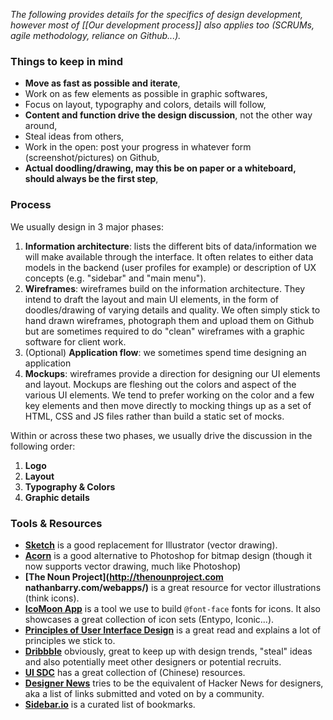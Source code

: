 *The following provides details for the specifics of design development, however most of [[Our development process]] also applies too (SCRUMs, agile methodology, reliance on Github...).*

### Things to keep in mind

* **Move as fast as possible and iterate**,
* Work on as few elements as possible in graphic softwares,
* Focus on layout, typography and colors, details will follow,
* **Content and function drive the design discussion**, not the other way around,
* Steal ideas from others,
* Work in the open: post your progress in whatever form (screenshot/pictures) on Github,
* **Actual doodling/drawing, may this be on paper or a whiteboard, should always be the first step**,

### Process

We usually design in 3 major phases:

1. **Information architecture**: lists the different bits of data/information we will make available through the interface. It often relates to either data models in the backend (user profiles for example) or description of UX concepts (e.g. "sidebar" and "main menu").
1. **Wireframes**: wireframes build on the information architecture. They intend to draft the layout and main UI elements, in the form of doodles/drawing of varying details and quality. We often simply stick to hand drawn wireframes, photograph them and upload them on Github but are sometimes required to do "clean" wireframes with a graphic software for client work.
1. (Optional) **Application flow**: we sometimes spend time designing an application 
1. **Mockups**: wireframes provide a direction for designing our UI elements and layout. Mockups are fleshing out the colors and aspect of the various UI elements. We tend to prefer working on the color and a few key elements and then move directly to mocking things up as a set of HTML, CSS and JS files rather than build a static set of mocks.

Within or across these two phases, we usually drive the discussion in the following order:

1. **Logo**
1. **Layout**
1. **Typography & Colors**
1. **Graphic details**

### Tools & Resources

* **[Sketch](http://www.bohemiancoding.com/sketch/)** is a good replacement for Illustrator (vector drawing).
* **[Acorn](http://flyingmeat.com/acorn/)** is a good alternative to Photoshop for bitmap design (though it now supports vector drawing, much like Photoshop)
* **[The Noun Project](http://thenounproject.com nathanbarry.com/webapps/)** is a great resource for vector illustrations (think icons).
* **[IcoMoon App](http://icomoon.io/app/)** is a tool we use to build `@font-face` fonts for icons. It also showcases a great collection of icon sets (Entypo, Iconic...).
* **[Principles of User Interface Design](http://bokardo.com/principles-of-user-interface-design/)** is a great read and explains a lot of principles we stick to.
* **[Dribbble](http://dribbble.com)** obviously, great to keep up with design trends, "steal" ideas and also potentially meet other designers or potential recruits.
* **[UI SDC](http://hao.uisdc.com/)** has a great collection of (Chinese) resources.
* **[Designer News](https://news.layervault.com/stories)** tries to be the equivalent of Hacker News for designers, aka a list of links submitted and voted on by a community.
* **[Sidebar.io](http://sidebar.io/)** is a curated list of bookmarks.